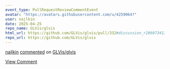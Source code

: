 ```yaml
---
event_type: PullRequestReviewCommentEvent
avatar: "https://avatars.githubusercontent.com/u/4259064?"
user: najlkin
date: 2025-04-25
repo_name: GLVis/glvis
html_url: https://github.com/GLVis/glvis/pull/332#discussion_r2060734133
repo_url: https://github.com/GLVis/glvis
---
```


<a href='https://github.com/najlkin' target='_blank'>najlkin</a> <a href='https://github.com/GLVis/glvis/pull/332#discussion_r2060734133' target='_blank'>commented</a> on <a href='https://github.com/GLVis/glvis' target='_blank'>GLVis/glvis</a>

<a href='https://github.com/GLVis/glvis/pull/332#discussion_r2060734133' target='_blank'>View Comment</a>